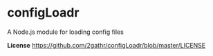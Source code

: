 configLoadr
===========

A Node.js module for loading config files

**License** https://github.com/2gathr/configLoadr/blob/master/LICENSE
